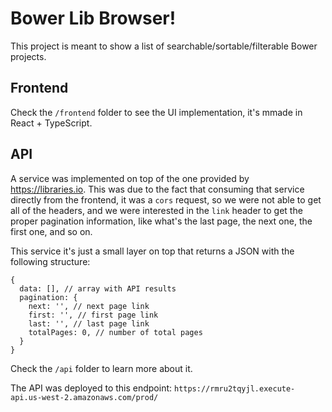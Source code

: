 # Bower Lib Browser!

This project is meant to show a list of searchable/sortable/filterable Bower projects.

## Frontend

Check the `/frontend` folder to see the UI implementation, it's mmade in React + TypeScript.

## API

A service was implemented on top of the one provided by https://libraries.io. This was due to the fact that consuming that service directly from the frontend, it was a `cors` request, so we were not able to get all of the headers, and we were interested in the `link` header to get the proper pagination information, like what's the last page, the next one, the first one, and so on.

This service it's just a small layer on top that returns a JSON with the following structure:

```
{
  data: [], // array with API results
  pagination: {
    next: '', // next page link
    first: '', // first page link
    last: '', // last page link
    totalPages: 0, // number of total pages
  }
}
```

Check the `/api` folder to learn more about it.

The API was deployed to this endpoint: `https://rmru2tqyjl.execute-api.us-west-2.amazonaws.com/prod/`
